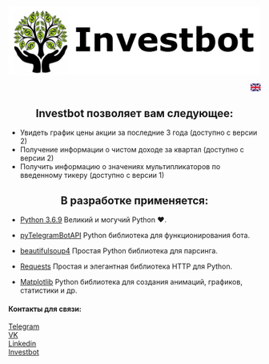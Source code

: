 <p align="center">
	<img src="readme/tg_logo.png" title="Investbot"/>
</p>


[<img src="readme/eng/en.png" align="right" title="English" />](readme/eng) <br/>

<h2 align="center">Investbot позволяет вам следующее:</h2>

<ul>
    <li>
    Увидеть график цены акции за последние 3 года (доступно с версии 2)
    </li>
    <li>
    Получение информации о чистом доходе за квартал (доступно с версии 2)
    </li>
    <li>
    Получить информацию о значениях мультипликаторов по введенному тикеру (доступно с версии 1)
    </li>
</ul>

<h2 align="center">В разработке применяется:</h2>

* [Python 3.6.9](https://www.python.org/downloads/release/python-369/) Великий и могучий Python ♥.
* [pyTelegramBotAPI](https://github.com/eternnoir/pyTelegramBotAPI) Python библиотека для функционирования бота.
* [beautifulsoup4](https://pypi.org/project/beautifulsoup4/) Простая Python библиотека для парсинга.
* [Requests](https://pypi.org/project/requests/) Простая и элегантная библиотека HTTP для Python.

* [Matplotlib](https://pypi.org/project/matplotlib/) Python библиотека для создания анимаций, графиков, статистики и др.

<h4>Контакты для связи:</h4>

[Telegram](https://t.me/kazzila)<br/>
[VK](https://vk.com/kazzila)<br/>
[Linkedin](https://www.linkedin.com/in/kazzila)<br/>
[Investbot](http://t.me/Rationalinvest_bot)




